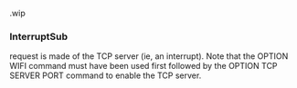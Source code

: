 .wip


### InterruptSub

request is made of the TCP server (ie, an interrupt). Note that the OPTION WIFI command must have been used first followed by the OPTION TCP SERVER PORT command to enable the TCP server.
